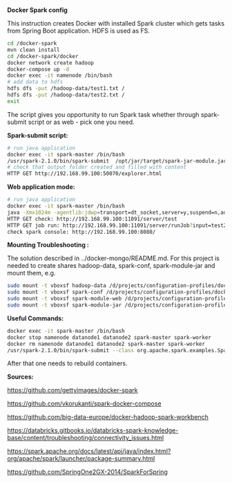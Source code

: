 **Docker Spark config**

This instruction creates Docker with installed Spark cluster which gets tasks from Spring Boot application. HDFS is used as FS.

```sh
cd /docker-spark
mvn clean install
cd /docker-spark/docker
docker network create hadoop
docker-compose up -d
docker exec -it namenode /bin/bash
# add data to hdfs
hdfs dfs -put /hadoop-data/test1.txt /
hdfs dfs -put /hadoop-data/test2.txt /
exit
```

The script gives you opportunity to run Spark task whether through spark-submit script or as web - pick one you need.

**Spark-submit script:**

```sh
# run java application
docker exec -it spark-master /bin/bash
/usr/spark-2.1.0/bin/spark-submit  /opt/jar/target/spark-jar-module.jar
# check that output folder created and filled with content
HTTP GET http://192.168.99.100:50070/explorer.html
```

**Web application mode:**

```sh
# run java application
docker exec -it spark-master /bin/bash
java -Xmx1024m -agentlib:jdwp=transport=dt_socket,server=y,suspend=n,address=11092 -jar /opt/web/target/spark-web-app.jar
HTTP GET check: http://192.168.99.100:11091/server/test
HTTP GET job run: http://192.168.99.100:11091/server/runJob?input=test2.txt&output=output1
check spark console: http://192.168.99.100:8080/
```

**Mounting Troubleshooting :**

The solution described in ../docker-mongo/README.md. For this project is needed to create shares hadoop-data, spark-conf, spark-module-jar and mount them, e.g.

```sh
sudo mount -t vboxsf hadoop-data /d/projects/configuration-profiles/docker-spark/docker/hadoop-data
sudo mount -t vboxsf spark-conf /d/projects/configuration-profiles/docker-spark/docker/conf
sudo mount -t vboxsf spark-module-web /d/projects/configuration-profiles/docker-spark/spark-module-web
sudo mount -t vboxsf spark-module-jar /d/projects/configuration-profiles/docker-spark/spark-module-jar
```

**Useful Commands:**

```sh
docker exec -it spark-master /bin/bash
docker stop namenode datanode1 datanode2 spark-master spark-worker
docker rm namenode datanode1 datanode2 spark-master spark-worker
/usr/spark-2.1.0/bin/spark-submit --class org.apache.spark.examples.SparkPi --master spark://spark-master:7077 /usr/spark-2.1.0/examples/jars/spark-examples_2.11-2.1.0.jar 10
```

After that one needs to rebuild containers.

**Sources:**

https://github.com/gettyimages/docker-spark

https://github.com/vkorukanti/spark-docker-compose

https://github.com/big-data-europe/docker-hadoop-spark-workbench

https://databricks.gitbooks.io/databricks-spark-knowledge-base/content/troubleshooting/connectivity_issues.html

https://spark.apache.org/docs/latest/api/java/index.html?org/apache/spark/launcher/package-summary.html

https://github.com/SpringOne2GX-2014/SparkForSpring
